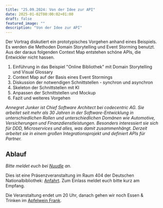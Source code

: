 ```yaml
---
title: "25.09.2024: Von der Idee zur API"
date: 2025-01-02T00:00:02+01:00
draft: false
featured_image: ""
description: "Von der Idee zur API"
---
```


Der Vortrag diskutiert ein prototypisches Vorgehen anhand eines Beispiels. Es werden die Methoden Domain Storytelling und Event Storming benutzt. Aus der daraus folgenden Context Map entstehen schöne APIs, die Entwickler nicht hassen.

1. Einführung in das Beispiel "Online Bibliothek" mit Domain Storytelling und Visual Glossary
2. Context Map auf der Basis eines Event Stormings
3. Diskussion der notwendigen Schnittstellen - synchron und asynchron
4. Skeleton der Schnittstellen mit KI
5. Anpassen der Schnittstellen und Mockup
6. Fazit und weiteres Vorgehen

_Annegret Junker ist Chief Software Architect bei codecentric AG. Sie arbeitet seit mehr als 30 Jahren in der Software-Entwicklung in unterschiedlichen Rollen und unterschiedlichen Domänen wie Automotive, Versicherungen und Finanzdienstleistungen. Besonders interessiert sie sich für DDD, Microservices und alles, was damit zusammenhängt. Derzeit arbeitet sie in einem großen Integrationsprojekt und definiert APIs für Partner._

## Ablauf 

_Bitte meldet euch bei [Nuudle]() an._

Dies ist eine Präsenzveranstaltung im Raum 404 der Deutschen Nationalbibliothek: [Anfahrt](https://www.dnb.de/DE/Benutzung/Frankfurt/frankfurt_node.html#doc57382bodyText5).
Zum Einlass meldet euch bitte kurz am Empfang.

Die Veranstaltung endet um 20 Uhr, danach gehen wir noch Essen & Trinken im [Apfelwein Frank](https://www.apfelweinwirtschaft-frank.de/).